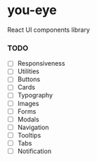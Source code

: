 # you-eye
React UI components library

### TODO
 - [ ] Responsiveness
 - [ ] Utilities
 - [ ] Buttons
 - [ ] Cards
 - [ ] Typography
 - [ ] Images
 - [ ] Forms
 - [ ] Modals
 - [ ] Navigation
 - [ ] Tooltips
 - [ ] Tabs
 - [ ] Notification
